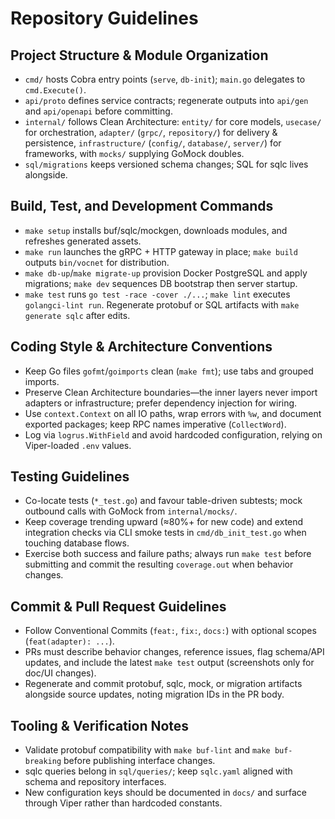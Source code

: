 # Repository Guidelines

## Project Structure & Module Organization
- `cmd/` hosts Cobra entry points (`serve`, `db-init`); `main.go` delegates to `cmd.Execute()`.
- `api/proto` defines service contracts; regenerate outputs into `api/gen` and `api/openapi` before committing.
- `internal/` follows Clean Architecture: `entity/` for core models, `usecase/` for orchestration, `adapter/` (`grpc/`, `repository/`) for delivery & persistence, `infrastructure/` (`config/`, `database/`, `server/`) for frameworks, with `mocks/` supplying GoMock doubles.
- `sql/migrations` keeps versioned schema changes; SQL for sqlc lives alongside.

## Build, Test, and Development Commands
- `make setup` installs buf/sqlc/mockgen, downloads modules, and refreshes generated assets.
- `make run` launches the gRPC + HTTP gateway in place; `make build` outputs `bin/vocnet` for distribution.
- `make db-up`/`make migrate-up` provision Docker PostgreSQL and apply migrations; `make dev` sequences DB bootstrap then server startup.
- `make test` runs `go test -race -cover ./...`; `make lint` executes `golangci-lint run`. Regenerate protobuf or SQL artifacts with `make generate sqlc` after edits.

## Coding Style & Architecture Conventions
- Keep Go files `gofmt`/`goimports` clean (`make fmt`); use tabs and grouped imports.
- Preserve Clean Architecture boundaries—the inner layers never import adapters or infrastructure; prefer dependency injection for wiring.
- Use `context.Context` on all IO paths, wrap errors with `%w`, and document exported packages; keep RPC names imperative (`CollectWord`).
- Log via `logrus.WithField` and avoid hardcoded configuration, relying on Viper-loaded `.env` values.

## Testing Guidelines
- Co-locate tests (`*_test.go`) and favour table-driven subtests; mock outbound calls with GoMock from `internal/mocks/`.
- Keep coverage trending upward (≈80%+ for new code) and extend integration checks via CLI smoke tests in `cmd/db_init_test.go` when touching database flows.
- Exercise both success and failure paths; always run `make test` before submitting and commit the resulting `coverage.out` when behavior changes.

## Commit & Pull Request Guidelines
- Follow Conventional Commits (`feat:`, `fix:`, `docs:`) with optional scopes (`feat(adapter): ...`).
- PRs must describe behavior changes, reference issues, flag schema/API updates, and include the latest `make test` output (screenshots only for doc/UI changes).
- Regenerate and commit protobuf, sqlc, mock, or migration artifacts alongside source updates, noting migration IDs in the PR body.

## Tooling & Verification Notes
- Validate protobuf compatibility with `make buf-lint` and `make buf-breaking` before publishing interface changes.
- sqlc queries belong in `sql/queries/`; keep `sqlc.yaml` aligned with schema and repository interfaces.
- New configuration keys should be documented in `docs/` and surface through Viper rather than hardcoded constants.
